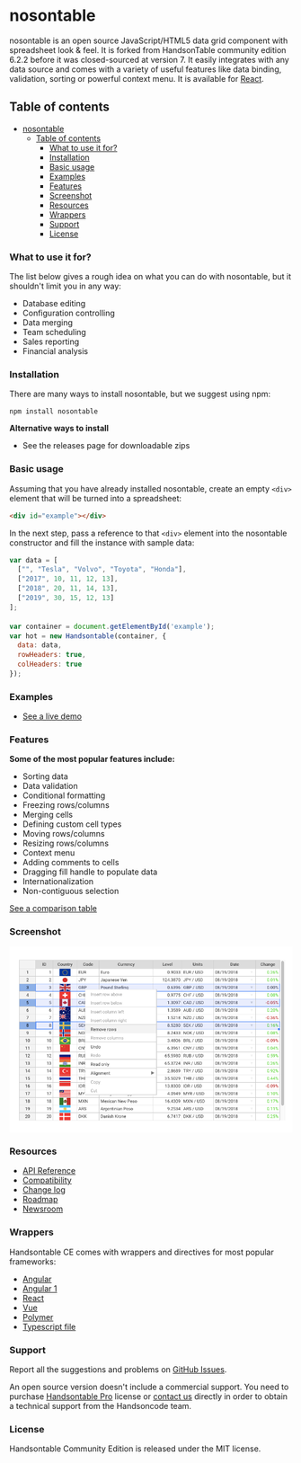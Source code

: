 # nosontable

nosontable is an open source JavaScript/HTML5 data grid component with spreadsheet look & feel. 
It is forked from HandsonTable community edition 6.2.2 before it was closed-sourced at version 7. 
It easily integrates with any data source and comes with a variety of useful features like data binding, validation, sorting or powerful context menu. It is available for [React](//github.com/swsvindland/nosontable-react).

## Table of contents

- [nosontable](#nosontable)
  - [Table of contents](#table-of-contents)
    - [What to use it for?](#what-to-use-it-for)
    - [Installation](#installation)
    - [Basic usage](#basic-usage)
    - [Examples](#examples)
    - [Features](#features)
    - [Screenshot](#screenshot)
    - [Resources](#resources)
    - [Wrappers](#wrappers)
    - [Support](#support)
    - [License](#license)

### What to use it for?

The list below gives a rough idea on what you can do with nosontable, but it shouldn't limit you in any way:

- Database editing
- Configuration controlling
- Data merging
- Team scheduling
- Sales reporting
- Financial analysis

### Installation

There are many ways to install nosontable, but we suggest using npm:

```
npm install nosontable
```

**Alternative ways to install**
- See the releases page for downloadable zips

### Basic usage

Assuming that you have already installed nosontable, create an empty `<div>` element that will be turned into a spreadsheet:

```html
<div id="example"></div>
```

In the next step, pass a reference to that `<div>` element into the nosontable constructor and fill the instance with sample data:

```javascript
var data = [
  ["", "Tesla", "Volvo", "Toyota", "Honda"],
  ["2017", 10, 11, 12, 13],
  ["2018", 20, 11, 14, 13],
  ["2019", 30, 15, 12, 13]
];

var container = document.getElementById('example');
var hot = new Handsontable(container, {
  data: data,
  rowHeaders: true,
  colHeaders: true
});
```

### Examples

- [See a live demo](//handsontable.com/examples.html)

### Features

**Some of the most popular features include:**

- Sorting data
- Data validation
- Conditional formatting
- Freezing rows/columns
- Merging cells
- Defining custom cell types
- Moving rows/columns
- Resizing rows/columns
- Context menu
- Adding comments to cells
- Dragging fill handle to populate data
- Internationalization
- Non-contiguous selection

[See a comparison table](//handsontable.com/docs/tutorial-features.html)

### Screenshot

<div align="center">
<a href="//handsontable.com/examples.html">
<img src="https://raw.githubusercontent.com/handsontable/static-files/master/Images/Screenshots/handsontable-ce-showcase.png" align="center" alt="Handsontable Community Edition Screenshot"/>
</a>
</div>

### Resources

- [API Reference](//handsontable.com/docs/Core.html)
- [Compatibility](//handsontable.com/docs/tutorial-compatibility.html)
- [Change log](//github.com/handsontable/handsontable/releases)
- [Roadmap](//trello.com/b/PztR4hpj)
- [Newsroom](//twitter.com/handsontable)

### Wrappers

Handsontable CE comes with wrappers and directives for most popular frameworks:

- [Angular](//github.com/handsontable/angular-handsontable)
- [Angular 1](//github.com/handsontable/ngHandsontable)
- [React](//github.com/handsontable/react-handsontable)
- [Vue](//github.com/handsontable/vue-handsontable-official)
- [Polymer](//github.com/handsontable/hot-table)
- [Typescript file](//github.com/handsontable/handsontable/blob/master/handsontable.d.ts)

### Support

Report all the suggestions and problems on [GitHub Issues](//github.com/handsontable/handsontable/issues).

An open source version doesn't include a commercial support. You need to purchase [Handsontable Pro](//github.com/handsontable/handsontable-pro) license or [contact us](//handsontable.com/contact.html) directly in order to obtain a technical support from the Handsoncode team.

### License

Handsontable Community Edition is released under the MIT license. 
